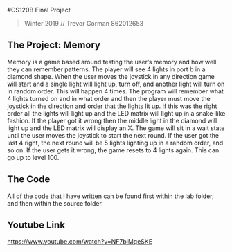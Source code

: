 #CS120B Final Project

> Winter 2019 // Trevor Gorman 862012653

## The Project: Memory
Memory is a game based around testing the user’s memory and how well they can remember patterns. The player will see 4 lights in port b in a diamond shape. When the user moves the joystick in any direction game will start and a single light will light up, turn off, and another light will turn on in random order. This will happen 4 times. The program will remember what 4 lights turned on and in what order and then the player must move the joystick in the direction and order that the lights lit up. If this was the right order all the lights will light up and the LED matrix will light up in a snake-like fashion. If the player got it wrong then the middle light in the diamond will light up and the LED matrix will display an X. The game will sit in a wait state until the user moves the joystick to start the next round. If the user got the last 4 right, the next round will be 5 lights lighting up in a random order, and so on. If the user gets it wrong, the game resets to 4 lights again. This can go up to level 100.

## The Code
All of the code that I have written can be found first within the lab folder, and then within the source folder.

## Youtube Link
https://www.youtube.com/watch?v=NF7blMqeSKE

